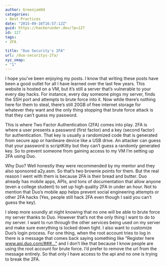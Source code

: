 ```yaml
---
author: Greenjam94
categories:
- Best Practices
date: "2015-09-16T16:57:12Z"
guid: https://hackerunder.dev/?p=127
id: 127
tags:
- 2FA

title: "Duo Security's 2FA"
url: /duo-securitys-2fa/
xyz_smap:
- "1"
---
```


I hope you’ve been enjoying my posts. I know that writing these posts have been a good outlet for all I have learned over the last few years. This website is hosted on a VM, but it’s still a server that’s vulnerable to your every day hacks. For instance, every day someone pings my server, finds the SSH port and attempts to brute force into it. Now while there’s nothing here for them to steal, there’s still 20GB of free internet storage for whatever they want and the only thing stopping that brute force attack is that they can’t guess my password.

This is where Two Factor Authentication (2FA) comes into play. 2FA is where a user presents a password (first factor) and a key (second factor) for authentication. That key is usually a randomized code that is generated from secure app or hardware device like a USB drive. An attacker can guess that your password is scriptKitty but they can’t guess a randomly generated key. So to prevent someone from gaining access to my VM I’m setting up 2FA using Duo.

Why Duo? Well honestly they were recommended by my mentor and they also sponsored a2y.asm. So that’s two brownie points for them. But the real reason I went with them is because 2FA is their bread and butter. Duo already has mobile apps, APIs, and tons of documentation that allow anyone (even a college student) to set up high quality 2FA in under an hour. Not to mention that Duo’s mobile app helps prevent social engineering attempts or other 2FA hacks (Yes, people still hack 2FA even though I said you can’t guess the key).

I sleep more soundly at night knowing that no one will be able to brute force my server thanks to Duo. However that’s not the only thing I want to do to my server. I want to run through the other services being used on my server and make sure everything is locked down tight. I also want to customize Duo’s login process. For one thing, when the root account tries to log in there is a message that comes back saying something like “Register here www.api.duo.com/###…” and I don’t like that because I know people are using the root account for brute force. I’d prefer to remove the url from the message entirely. So that only I have access to the api and no one is trying to break the 2FA.